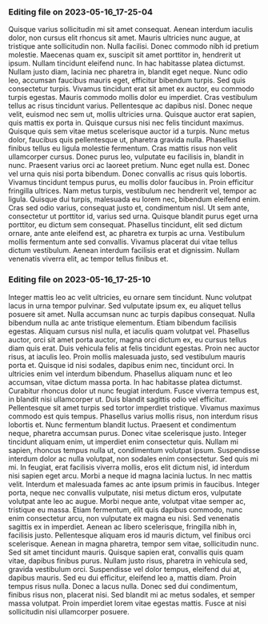 

### Editing file on 2023-05-16_17-25-04

Quisque varius sollicitudin mi sit amet consequat. Aenean interdum iaculis dolor, non cursus elit rhoncus sit amet. Mauris ultricies nunc augue, at tristique ante sollicitudin non. Nulla facilisi. Donec commodo nibh id pretium molestie. Maecenas quam ex, suscipit sit amet porttitor in, hendrerit ut ipsum. Nullam tincidunt eleifend nunc.
In hac habitasse platea dictumst. Nullam justo diam, lacinia nec pharetra in, blandit eget neque. Nunc odio leo, accumsan faucibus mauris eget, efficitur bibendum turpis. Sed quis consectetur turpis. Vivamus tincidunt erat sit amet ex auctor, eu commodo turpis egestas. Mauris commodo mollis dolor eu imperdiet. Cras vestibulum tellus ac risus tincidunt varius. Pellentesque ac dapibus nisl. Donec neque velit, euismod nec sem ut, mollis ultricies urna. Quisque auctor erat sapien, quis mattis ex porta in.
Quisque cursus nisi nec felis tincidunt maximus. Quisque quis sem vitae metus scelerisque auctor id a turpis. Nunc metus dolor, faucibus quis pellentesque ut, pharetra gravida nulla. Phasellus finibus tellus eu ligula molestie fermentum. Cras mattis risus non velit ullamcorper cursus. Donec purus leo, vulputate eu facilisis in, blandit in nunc. Praesent varius orci ac laoreet pretium. Nunc eget nulla est. Donec vel urna quis nisi porta bibendum. Donec convallis ac risus quis lobortis.
Vivamus tincidunt tempus purus, eu mollis dolor faucibus in. Proin efficitur fringilla ultrices. Nam metus turpis, vestibulum nec hendrerit vel, tempor ac ligula. Quisque dui turpis, malesuada eu lorem nec, bibendum eleifend enim. Cras sed odio varius, consequat justo et, condimentum nisl. Ut sem ante, consectetur ut porttitor id, varius sed urna. Quisque blandit purus eget urna porttitor, eu dictum sem consequat. Phasellus tincidunt, elit sed dictum ornare, ante ante eleifend est, ac pharetra ex turpis ac urna. Vestibulum mollis fermentum ante sed convallis. Vivamus placerat dui vitae tellus dictum vestibulum. Aenean interdum facilisis erat et dignissim. Nullam venenatis viverra elit, ac tempor tellus finibus et.




### Editing file on 2023-05-16_17-25-10

Integer mattis leo ac velit ultricies, eu ornare sem tincidunt. Nunc volutpat lacus in urna tempor pulvinar. Sed vulputate ipsum ex, eu aliquet tellus posuere sit amet. Nulla accumsan nunc ac turpis dapibus consequat. Nulla bibendum nulla ac ante tristique elementum. Etiam bibendum facilisis egestas. Aliquam cursus nisl nulla, et iaculis quam volutpat vel. Phasellus auctor, orci sit amet porta auctor, magna orci dictum ex, eu cursus tellus diam quis erat. Duis vehicula felis at felis tincidunt egestas. Proin nec auctor risus, at iaculis leo. Proin mollis malesuada justo, sed vestibulum mauris porta et. Quisque id nisi sodales, dapibus enim nec, tincidunt orci. In ultricies enim vel interdum bibendum.
Phasellus aliquam nunc et leo accumsan, vitae dictum massa porta. In hac habitasse platea dictumst. Curabitur rhoncus dolor ut nunc feugiat interdum. Fusce viverra tempus est, in blandit nisi ullamcorper ut. Duis blandit sagittis odio vel efficitur. Pellentesque sit amet turpis sed tortor imperdiet tristique. Vivamus maximus commodo est quis tempus. Phasellus varius mollis risus, non interdum risus lobortis et. Nunc fermentum blandit luctus.
Praesent et condimentum neque, pharetra accumsan purus. Donec vitae scelerisque justo. Integer tincidunt aliquam enim, ut imperdiet enim consectetur quis. Nullam mi sapien, rhoncus tempus nulla ut, condimentum volutpat ipsum. Suspendisse interdum dolor ac nulla volutpat, non sodales enim consectetur. Sed quis mi mi. In feugiat, erat facilisis viverra mollis, eros elit dictum nisl, id interdum nisi sapien eget arcu.
Morbi a neque id magna lacinia luctus. In nec mattis velit. Interdum et malesuada fames ac ante ipsum primis in faucibus. Integer porta, neque nec convallis vulputate, nisi metus dictum eros, vulputate volutpat ante leo ac augue. Morbi neque ante, volutpat vitae semper ac, tristique eu massa. Etiam fermentum, elit quis dapibus commodo, nunc enim consectetur arcu, non vulputate ex magna eu nisi. Sed venenatis sagittis ex in imperdiet. Aenean ac libero scelerisque, fringilla nibh in, facilisis justo. Pellentesque aliquam eros id mauris dictum, vel finibus orci scelerisque. Aenean in magna pharetra, tempor sem vitae, sollicitudin nunc. Sed sit amet tincidunt mauris. Quisque sapien erat, convallis quis quam vitae, dapibus finibus purus. Nullam justo risus, pharetra in vehicula sed, gravida vestibulum orci. Suspendisse vel dolor tempus, eleifend dui at, dapibus mauris.
Sed eu dui efficitur, eleifend leo a, mattis diam. Proin tempus risus nulla. Donec a lacus nulla. Donec sed dui condimentum, finibus risus non, placerat nisi. Sed blandit mi ac metus sodales, et semper massa volutpat. Proin imperdiet lorem vitae egestas mattis. Fusce at nisi sollicitudin nisi ullamcorper posuere.


